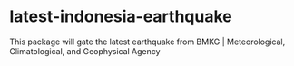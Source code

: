# latest-indonesia-earthquake
This package will gate the latest earthquake from BMKG | Meteorological, Climatological, and Geophysical Agency
